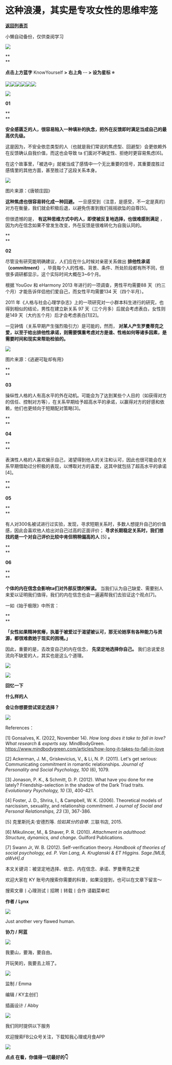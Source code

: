 # 这种浪漫，其实是专攻女性的思维牢笼

[**返回列表页**](/gzh/KnowYourself)

小懒自动备份，仅供查阅学习

![](https://mmbiz.qpic.cn/sz_mmbiz_gif/Mz0ovPEFMRJyiaMFqukqHJ03S3jEXXSSEH8PEp4texuCDnXHffJK6ofUOtq5LyBicg4SWq9S6KJpMVicNammmrl6Q/640?wx_fmt=gif&from;=appmsg)

 **  
**

 **点击上方蓝字** KnowYourself **>** **右上角 ··· > 设为星标 ⭐️**

  

![](https://mmbiz.qpic.cn/sz_mmbiz_jpg/Mz0ovPEFMRJyiaMFqukqHJ03S3jEXXSSEugSb0ZM18PmiazFvPLgA9bsYoOgK9D1PMeiaQQCn5zX21ORhcYUbZKdw/640?wx_fmt=jpeg&from;=appmsg)![](https://mmbiz.qpic.cn/sz_mmbiz_jpg/Mz0ovPEFMRJyiaMFqukqHJ03S3jEXXSSEv4D9POQEEeChDc1OHs2AlQichrvvDsyyltO1wQEs95udanqL6iba8jfw/640?wx_fmt=jpeg&from;=appmsg)![](https://mmbiz.qpic.cn/sz_mmbiz_jpg/Mz0ovPEFMRJyiaMFqukqHJ03S3jEXXSSEvXdmuPZyHb8TTqZQwtY1kMmOydhuxos6NP5A47DJl9mryIobUnGicjw/640?wx_fmt=jpeg&from;=appmsg)![](https://mmbiz.qpic.cn/sz_mmbiz_jpg/Mz0ovPEFMRJyiaMFqukqHJ03S3jEXXSSELiaElNUcO8tuzL1U6PIAvSrUjgibOhibV5Sz2qWTC0QpXN9TXb1VsHibMQ/640?wx_fmt=jpeg&from;=appmsg)![](https://mmbiz.qpic.cn/sz_mmbiz_jpg/Mz0ovPEFMRJyiaMFqukqHJ03S3jEXXSSEuPfYwa194G9WouqvI1XicnDNtkuzJLeftP7mYNg7pRCIVVVfcVhJia7Q/640?wx_fmt=jpeg&from;=appmsg)![](https://mmbiz.qpic.cn/sz_mmbiz_jpg/Mz0ovPEFMRJyiaMFqukqHJ03S3jEXXSSEFj68OPCC4ibMJUjLk2SOTQvdeZpdR77SSh3Zl9QGEa6pyL2ovPKhfRw/640?wx_fmt=jpeg&from;=appmsg)

  

  

![](https://mmbiz.qpic.cn/sz_mmbiz_png/Mz0ovPEFMRJyiaMFqukqHJ03S3jEXXSSEmedePS86ibqC3lt5acjVP8c5zk4f7qtvNqcLibTTicj2TYAdGvOCRicJHw/640?wx_fmt=png&from;=appmsg)

 **01**

 **  
**

 **安全感匮乏的人，很容易陷入一种填补的执念，把外在反馈即时满足当成自己的最高优先级。**

  

这是因为，不安全依恋类型的人（也就是我们常说的焦虑型、回避型）会更依赖外在反馈确认自我价值，而这也会导致 ta 们面对不确定性、拒绝时更容易焦虑[6]。

  

在这个故事里，「被选中」就被当成了感情中一个无比重要的信号，其重要度胜过感情里的其他方面，甚至胜过了这段关系本身。

  

![](https://mmbiz.qpic.cn/sz_mmbiz_jpg/Mz0ovPEFMRJyiaMFqukqHJ03S3jEXXSSEwliaFrEibsS6A3dQ20HTpStT6wuJfJcD2jCPoEg4b5NkFKlR29IkSMEA/640?wx_fmt=jpeg&from;=appmsg)

图片来源：《唐顿庄园》

  

 **这种焦虑也很容易转化成一种回避。** 一旦感受到（注意，是感受，不一定是真的）对方在衡量，我们就会积极后退，以避免伤害到我们摇摇欲坠的自尊[5]。

  

但很遗憾的是， **有这种思维方式中的人，即使被反复地选择，也很难感到满足** ，因为内在信念如果不曾发生改变，外在反馈是很难转化为自我认同的。

 **  
**

 **02**

  

尽管没有研究能明确建议，人们应在什么时候对亲密关系做出 **排他性承诺（commitment）**
，毕竟每个人的性格、背景、条件、所处阶段都有所不同，但很多调研都显示，这个实际时间大概在3~6个月。  

  

根据 YouGov 和 eHarmony 2013 年进行的一项调查，男性平均需要88 天（约三个月）才能告诉伴侣他们爱自己，而女性平均需要134
天（四个半月）。

  

2011 年《人格与社会心理学杂志》上的一项研究对一小群本科生进行的研究，也得到相似的结论，男性在建立新关系 97
天（三个月多）后就会考虑表白，女性则是149 天（大约五个月）后才会考虑表白[1][2]。

  

一见钟情（关系早期产生强烈吸引力）是可能的，然而，
**对某人产生罗曼蒂克之爱，以至于给出排他性承诺，则需要慎重考虑对方是谁、性格如何等诸多因素，是需要时间和现实来帮助检验的。**

  

![](https://mmbiz.qpic.cn/sz_mmbiz_jpg/Mz0ovPEFMRJyiaMFqukqHJ03S3jEXXSSEJdZCzJPyuVfqOdbGicq1Hib6LMlqFVJhYW4eEBQI6b2v5PtW6ZQNmBQA/640?wx_fmt=jpeg&from;=appmsg)

图片来源：《逃避可耻却有用》

 **  
**

 **03**

  

操纵性人格的人有高水平的外在动机。可能会为了达到某些个人目的（如获得对方的信任、控制对方等），在关系早期给予超高水平的承诺，以赢得对方的好感和依赖，他们也更倾向于短期配对策略[3]。

 **  
**

 **04**

 **  
**

表演性人格的人喜欢展示自己，渴望得到他人的关注和认可，因此也很可能会在关系早期借助过分积极的表现，以博取对方的喜爱，这其中就包括了超高水平的承诺 [4]。

 **  
**

 **05**

 **  
**

有人对300名被试进行过实验，发现，寻求短期关系时，多数人想提升自己的价值感，因此会喜欢他人给出对自己过高的正面评价；
**寻求长期稳定关系时，我们想找的是一个对自己评价比较中肯但稍稍偏高的人** [5] **。**

 **  
**

 **06**

 **  
**

 **个体的内在信念会影响ta们对外部反馈的解读。** 当我们认为自己缺爱、需要别人来爱以证明我们值得，我们的内在信念也会一遍遍帮我们去验证这个观点[7]。  

  

一如《始于极限》中所言：

 **  
**

 **「女性如果精神贫瘠，执着于被爱过于渴望被认可，那无论她享有各种能力与资源，都很难救她于现实的困境。」**

  

因此，重要的是，去改变自己的内在信念， **先坚定地选择你自己。** 我们总说爱总流向不缺爱的人，其实也是这么个道理。

  

![](https://mmbiz.qpic.cn/sz_mmbiz_png/Mz0ovPEFMRJyiaMFqukqHJ03S3jEXXSSEmedePS86ibqC3lt5acjVP8c5zk4f7qtvNqcLibTTicj2TYAdGvOCRicJHw/640?wx_fmt=png&from;=appmsg)

  

![](https://mmbiz.qpic.cn/sz_mmbiz_jpg/Mz0ovPEFMRJyiaMFqukqHJ03S3jEXXSSEd9rlEMD5MRV3wFvDRKNFrDxcCh5bH7KeD8eFkduY3ibibS62t6FYiabdw/640?wx_fmt=jpeg&from;=appmsg)

 **回忆一下**

  

 **什么样的人**

 **会让你想要尝试坚定选择？**

![](https://mmbiz.qpic.cn/sz_mmbiz_png/Mz0ovPEFMRJyiaMFqukqHJ03S3jEXXSSEZI1liaeiay611fYQXNJiaUEjL6rTYb2rnXCEmiaicic1wy6VNkpbvXOCQiaLg/640?wx_fmt=png&from;=appmsg)

  

References：  

[1] Gonsalves, K. (2022, November 14). _How long does it take to fall in love?
What research & experts say._ MindBodyGreen.
https://www.mindbodygreen.com/articles/how-long-it-takes-to-fall-in-love

[2] Ackerman, J. M., Griskevicius, V., & Li, N. P. (2011). Let's get serious:
Communicating commitment in romantic relationships. _Journal of Personality
and Social Psychology, 100_ (6), 1079.

[3] Jonason, P. K., & Schmitt, D. P. (2012). What have you done for me lately?
Friendship-selection in the shadow of the Dark Triad traits. _Evolutionary
Psychology, 10_ (3), 400-421.

[4] Foster, J. D., Shrira, I., & Campbell, W. K. (2006). Theoretical models of
narcissism, sexuality, and relationship commitment. J _ournal of Social and
Personal Relationships, 23_ (3), 367-386.

[5] 克里斯托夫·安德烈等. _恰如其分的自尊_. 三联书店, 2015.

[6] Mikulincer, M., & Shaver, P. R. (2010). _Attachment in adulthood:
Structure, dynamics, and change_. Guilford Publications.

[7] Swann Jr, W. B. (2012). Self-verification theory. _Handbook of theories of
social psychology, ed. P. Van Lang, A. Kruglanski & ET Higgins. Sage.[MLB,
aWvH].d_

  

本文关键词：被坚定地选择、依恋、内在信念、承诺、罗曼蒂克之爱  

欢迎大家在 KY 账号内搜索你需要的科普，如果没提到，也可以在文章下留言～

  

搜索文章丨心理测试丨招聘丨转载丨合作 请戳菜单栏

  

  

 **作者 /** **Lynx**

![](https://mmbiz.qpic.cn/sz_mmbiz_png/Mz0ovPEFMRJyiaMFqukqHJ03S3jEXXSSEZI1liaeiay611fYQXNJiaUEjL6rTYb2rnXCEmiaicic1wy6VNkpbvXOCQiaLg/640?wx_fmt=png&from;=appmsg)

Just another very flawed human.

 **协力 /** **阿蓝**

![](https://mmbiz.qpic.cn/sz_mmbiz_png/Mz0ovPEFMRJyiaMFqukqHJ03S3jEXXSSEZI1liaeiay611fYQXNJiaUEjL6rTYb2rnXCEmiaicic1wy6VNkpbvXOCQiaLg/640?wx_fmt=png&from;=appmsg)

我要山，要海，要自由。

开玩笑的，我要去上班了。  

  

[![](https://mmbiz.qpic.cn/sz_mmbiz_jpg/Mz0ovPEFMRJyiaMFqukqHJ03S3jEXXSSEt4kvicFam5aNz8kE0L6xyFatGiaSdwAtwLW1TibhLFGP3PmcCMPzHb6fg/640?wx_fmt=jpeg&from;=appmsg)](
"link")

  

监制 / Emma  

编辑 / KY主创们  

插画设计 / Abby

![](https://mmbiz.qpic.cn/sz_mmbiz_png/Mz0ovPEFMRJyiaMFqukqHJ03S3jEXXSSEmedePS86ibqC3lt5acjVP8c5zk4f7qtvNqcLibTTicj2TYAdGvOCRicJHw/640?wx_fmt=png&from;=appmsg)

  

我们同时提供以下服务

欢迎搜索FB公众号关注，下载知我心理或月食APP

![](https://mmbiz.qpic.cn/sz_mmbiz_jpg/Mz0ovPEFMRJyiaMFqukqHJ03S3jEXXSSEZDjloNoMhVicOTm1bBGHSnyCAHafhCTFSmhwz3304PReVh24565WBGQ/640?wx_fmt=jpeg&from;=appmsg)

 **点点 在看，你值得一切最好的👇**  


